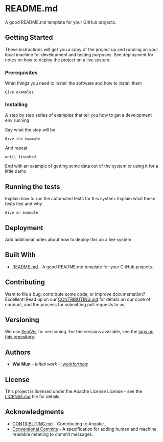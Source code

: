 # README.md

A good README.md template for your GitHub projects.

## Getting Started

These instructions will get you a copy of the project up and running on your local machine for development and testing purposes. See deployment for notes on how to deploy the project on a live system.

### Prerequisites

What things you need to install the software and how to install them

```
Give examples
```

### Installing

A step by step series of examples that tell you how to get a development env running

Say what the step will be

```
Give the example
```

And repeat

```
until finished
```

End with an example of getting some data out of the system or using it for a little demo

## Running the tests

Explain how to run the automated tests for this system. Explain what these tests test and why

```
Give an example
```

## Deployment

Add additional notes about how to deploy this on a live system

## Built With

* [README.md](https://github.com/iworkforthem/README.md/blob/master/README.md) - A good README.md template for your GitHub projects.

## Contributing

Want to file a bug, contribute some code, or improve documentation? Excellent! Read up on our [CONTRIBUTING.md](https://github.com/angular/angular/blob/master/CONTRIBUTING.md) for details on our code of conduct, and the process for submitting pull requests to us.

## Versioning

We use [SemVer](http://semver.org/) for versioning. For the versions available, see the [tags on this repository](https://github.com/your/project/tags). 

## Authors

* **Wai Mun** - *Initial work* - [iworkforthem](https://github.com/iworkforthem)

## License

This project is licensed under the Apache License License - see the [LICENSE.md](LICENSE.md) file for details

## Acknowledgments

* [CONTRIBUTING.md](https://github.com/angular/angular/blob/master/CONTRIBUTING.md) - Contributing to Angular.
* [Conventional Commits](https://www.conventionalcommits.org/) - A specification for adding human and machine readable meaning to commit messages.

